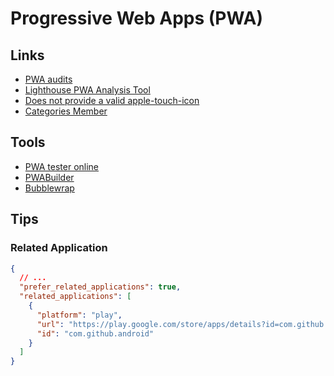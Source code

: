 # Progressive Web Apps (PWA)

<!--
https://app.pluralsight.com/paths/skills/building-progressive-web-applications

https://linkedin.com/learning/react-building-progressive-web-apps-pwas/
https://linkedin.com/learning/choosing-a-cross-platform-development-tool/
-->

## Links

- [PWA audits](https://web.dev/lighthouse-pwa/)
- [Lighthouse PWA Analysis Tool](https://developers.google.com/web/ilt/pwa/lighthouse-pwa-analysis-tool)
- [Does not provide a valid apple-touch-icon](https://web.dev/apple-touch-icon/)
- [Categories Member](https://w3c.github.io/manifest-app-info/#categories-member)

## Tools

- [PWA tester online](https://seochecker.it/pwa-tester-online)
- [PWABuilder](https://pwabuilder.com)
- [Bubblewrap](https://github.com/GoogleChromeLabs/bubblewrap)

## Tips

### Related Application

```json
{
  // ...
  "prefer_related_applications": true,
  "related_applications": [
    {
      "platform": "play",
      "url": "https://play.google.com/store/apps/details?id=com.github.android",
      "id": "com.github.android"
    }
  ]
}
```
